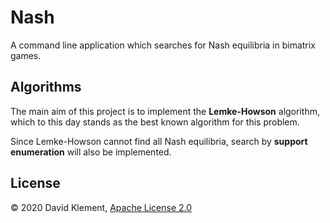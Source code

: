 # Nash

A command line application which searches for Nash equilibria in bimatrix games.

## Algorithms

The main aim of this project is to implement the **Lemke-Howson** algorithm, which to this day stands as the best known algorithm for this problem.

Since Lemke-Howson cannot find all Nash equilibria, search by **support enumeration** will also be implemented.

## License

&copy; 2020 David Klement, [Apache License 2.0](https://github.com/kulisak12/Nash/blob/master/LICENSE)